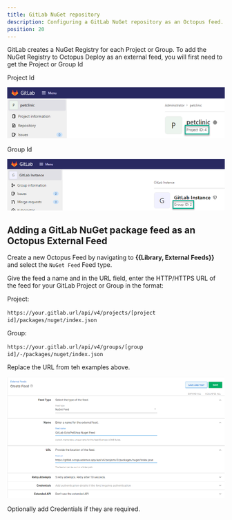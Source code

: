 ```yaml
---
title: GitLab NuGet repository
description: Configuring a GitLab NuGet repository as an Octopus feed.
position: 20
---
```

GitLab creates a NuGet Registry for each Project or Group.  To add the NuGet Registry to Octopus Deploy as an external feed, you will first need to get the Project or Group Id

Project Id

![GitLab Project Id](../images/gitlab-project-id.png)

Group Id

![GitLab Group Id](../images/gitlab-group-id.png)

## Adding a GitLab NuGet package feed as an Octopus External Feed
Create a new Octopus Feed by navigating to **{{Library, External Feeds}}** and select the `NuGet Feed` Feed type. 

Give the feed a name and in the URL field, enter the HTTP/HTTPS URL of the feed for your GitLab Project or Group in the format:

Project:

`https://your.gitlab.url/api/v4/projects/[project id]/packages/nuget/index.json`

Group:

`https://your.gitlab.url/api/v4/groups/[group id]/-/packages/nuget/index.json`

Replace the URL from teh examples above.

![GitLab NuGet Feed](images/gitlab-octopus-add-nuget-feed.png)

Optionally add Credentials if they are required.